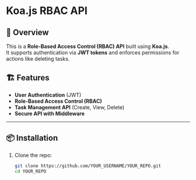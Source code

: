 # Koa.js RBAC API

## 🚀 Overview
This is a **Role-Based Access Control (RBAC) API** built using **Koa.js**.  
It supports authentication via **JWT tokens** and enforces permissions for actions like deleting tasks.

## 🏗️ Features
- **User Authentication** (JWT)
- **Role-Based Access Control (RBAC)**
- **Task Management API** (Create, View, Delete)
- **Secure API with Middleware**

---

## 📦 Installation

1. Clone the repo:
   ```sh
   git clone https://github.com/YOUR_USERNAME/YOUR_REPO.git
   cd YOUR_REPO
